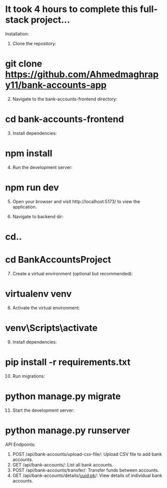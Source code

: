 # It took 4 hours to complete this full-stack project...

Installation:

1. Clone the repository:
# git clone https://github.com/Ahmedmaghrapy11/bank-accounts-app

2. Navigate to the bank-accounts-frontend directory:
# cd bank-accounts-frontend

3. Install dependencies:
# npm install

4. Run the development server:
# npm run dev

5. Open your browser and visit http://localhost:5173/ to view the application.

6. Navigate to backend dir:
# cd..
# cd BankAccountsProject

7. Create a virtual environment (optional but recommended):
# virtualenv venv

8. Activate the virtual environment:
# venv\Scripts\activate

9. Install dependencies:
# pip install -r requirements.txt

10. Run migrations:
# python manage.py migrate

11. Start the development server:
# python manage.py runserver

API Endpoints:
1. POST /api/bank-accounts/upload-csv-file/: Upload CSV file to add bank accounts.
2. GET /api/bank-accounts/: List all bank accounts.
3. POST /api/bank-accounts/transfer/: Transfer funds between accounts.
4. GET /api/bank-accounts/details/<uuid:pk>/: View details of individual bank accounts.
